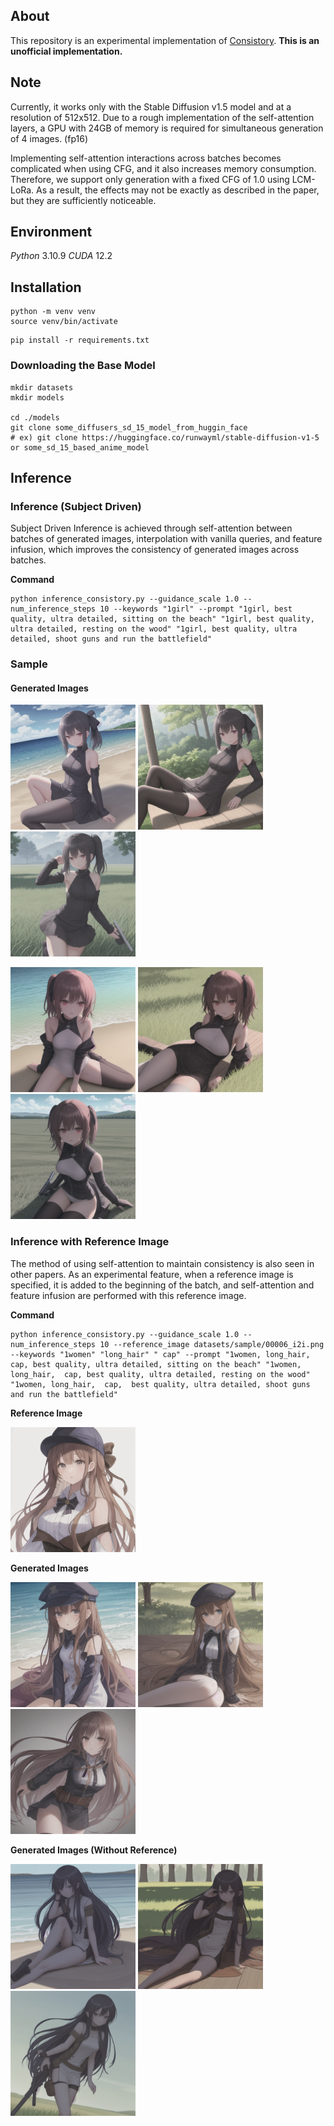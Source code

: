 ## About

This repository is an experimental implementation of [Consistory](https://arxiv.org/abs/2402.03286). **This is an unofficial implementation.**

## Note

Currently, it works only with the Stable Diffusion v1.5 model and at a resolution of 512x512.
Due to a rough implementation of the self-attention layers, a GPU with 24GB of memory is required for simultaneous generation of 4 images. (fp16)

Implementing self-attention interactions across batches becomes complicated when using CFG, and it also increases memory consumption. Therefore, we support only generation with a fixed CFG of 1.0 using LCM-LoRa.
As a result, the effects may not be exactly as described in the paper, but they are sufficiently noticeable.



## Environment

*Python* 3.10.9
*CUDA* 12.2

## Installation

```
python -m venv venv
source venv/bin/activate
```

```
pip install -r requirements.txt
```


### Downloading the Base Model

```
mkdir datasets
mkdir models

cd ./models
git clone some_diffusers_sd_15_model_from_huggin_face
# ex) git clone https://huggingface.co/runwayml/stable-diffusion-v1-5 or some_sd_15_based_anime_model
```


## Inference

### Inference (Subject Driven)

Subject Driven Inference is achieved through self-attention between batches of generated images, interpolation with vanilla queries, and feature infusion, which improves the consistency of generated images across batches.

**Command**

```
python inference_consistory.py --guidance_scale 1.0 --num_inference_steps 10 --keywords "1girl" --prompt "1girl, best quality, ultra detailed, sitting on the beach" "1girl, best quality, ultra detailed, resting on the wood" "1girl, best quality, ultra detailed, shoot guns and run the battlefield"
```

### Sample 

#### Generated Images 
<img src="./sample/02/image_0.png" width="200"/> <img src="./sample/02/image_1.png" width="200"/>  <img src="./sample/02/image_2.png" width="200"/>

<img src="./sample/01/image_0.png" width="200"/> <img src="./sample/01/image_1.png" width="200"/>  <img src="./sample/01/image_2.png" width="200"/>


### Inference with Reference Image

The method of using self-attention to maintain consistency is also seen in other papers. As an experimental feature, when a reference image is specified, it is added to the beginning of the batch, and self-attention and feature infusion are performed with this reference image.

**Command**

```
python inference_consistory.py --guidance_scale 1.0 --num_inference_steps 10 --reference_image datasets/sample/00006_i2i.png  --keywords "1women" "long_hair" " cap" --prompt "1women, long_hair,  cap, best quality, ultra detailed, sitting on the beach" "1women, long_hair,  cap, best quality, ultra detailed, resting on the wood" "1women, long_hair,  cap,  best quality, ultra detailed, shoot guns and run the battlefield"
```

**Reference Image**

<img src="./sample/06/image_0.png" width="200"/>

**Generated Images**

<img src="./sample/06/image_1.png" width="200"/> <img src="./sample/06/image_2.png" width="200"/>  <img src="./sample/06/image_3.png" width="200"/>

**Generated Images (Without Reference)**

<img src="./sample/07/image_0.png" width="200"/> <img src="./sample/07/image_1.png" width="200"/>  <img src="./sample/07/image_2.png" width="200"/>